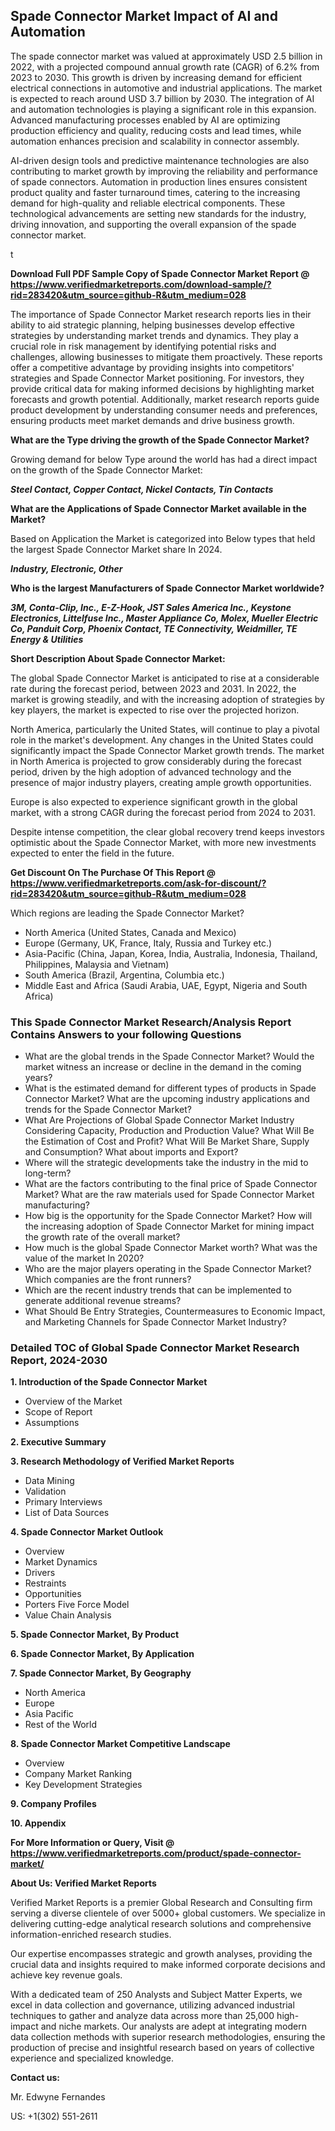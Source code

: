 <h2>Spade Connector Market Impact of AI and Automation</h2><p>The spade connector market was valued at approximately USD 2.5 billion in 2022, with a projected compound annual growth rate (CAGR) of 6.2% from 2023 to 2030. This growth is driven by increasing demand for efficient electrical connections in automotive and industrial applications. The market is expected to reach around USD 3.7 billion by 2030. The integration of AI and automation technologies is playing a significant role in this expansion. Advanced manufacturing processes enabled by AI are optimizing production efficiency and quality, reducing costs and lead times, while automation enhances precision and scalability in connector assembly.</p><p>AI-driven design tools and predictive maintenance technologies are also contributing to market growth by improving the reliability and performance of spade connectors. Automation in production lines ensures consistent product quality and faster turnaround times, catering to the increasing demand for high-quality and reliable electrical components. These technological advancements are setting new standards for the industry, driving innovation, and supporting the overall expansion of the spade connector market.</p>t</p><p id="" class=""><strong>Download Full PDF Sample Copy of Spade Connector Market Report @ <a href="https://www.verifiedmarketreports.com/download-sample/?rid=283420&utm_source=github-R&utm_medium=028" target="_blank">https://www.verifiedmarketreports.com/download-sample/?rid=283420&utm_source=github-R&utm_medium=028</a></strong></p><p>The importance of&nbsp;Spade Connector Market research reports lies in their ability to aid strategic planning, helping businesses develop effective strategies by understanding market trends and dynamics. They play a crucial role in risk management by identifying potential risks and challenges, allowing businesses to mitigate them proactively. These reports offer a competitive advantage by providing insights into competitors' strategies and Spade Connector Market positioning. For investors, they provide critical data for making informed decisions by highlighting market forecasts and growth potential. Additionally, market research reports guide product development by understanding consumer needs and preferences, ensuring products meet market demands and drive business growth.</p><p><strong>What are the&nbsp;Type driving the growth of the Spade Connector Market?</strong></p><p id="" class="">Growing demand for below Type around the world has had a direct impact on the growth of the Spade Connector Market:</p><em><strong>Steel Contact, Copper Contact, Nickel Contacts, Tin Contacts</strong></em></p><strong>What are the&nbsp;Applications&nbsp;of Spade Connector Market available in the Market?</strong></p><p id="" class="">Based on Application the Market is categorized into Below types that held the largest Spade Connector Market share In 2024.</p><em><strong>Industry, Electronic, Other</strong></em></p><strong>Who is the largest Manufacturers of Spade Connector Market worldwide?</strong></p><p><em><strong>3M, Conta-Clip, Inc., E-Z-Hook, JST Sales America Inc., Keystone Electronics, Littelfuse Inc., Master Appliance Co, Molex, Mueller Electric Co, Panduit Corp, Phoenix Contact, TE Connectivity, Weidmiller, TE Energy & Utilities</strong></em></p><p id="" class=""><strong>Short Description About Spade Connector Market:</strong></p><p>The global Spade Connector Market is anticipated to rise at a considerable rate during the forecast period, between 2023 and 2031. In 2022, the market is growing steadily, and with the increasing adoption of strategies by key players, the market is expected to rise over the projected horizon.</p><p>North America, particularly the United States, will continue to play a pivotal role in the market's development. Any changes in the United States could significantly impact the Spade Connector Market growth trends. The market in North America is projected to grow considerably during the forecast period, driven by the high adoption of advanced technology and the presence of major industry players, creating ample growth opportunities.</p><p>Europe is also expected to experience significant growth in the global market, with a strong CAGR during the forecast period from 2024 to 2031.</p><p>Despite intense competition, the clear global recovery trend keeps investors optimistic about the Spade Connector Market, with more new investments expected to enter the field in the future.</p><p id="" class=""><strong>Get Discount On The Purchase Of This Report @ <a href="https://www.verifiedmarketreports.com/ask-for-discount/?rid=283420&utm_source=github-R&utm_medium=028" target="_blank">https://www.verifiedmarketreports.com/ask-for-discount/?rid=283420&utm_source=github-R&utm_medium=028</a></strong></p>Which regions are leading the Spade Connector Market?</p><ul><li>North America (United States, Canada and Mexico)</li><li>Europe (Germany, UK, France, Italy, Russia and Turkey etc.)</li><li>Asia-Pacific (China, Japan, Korea, India, Australia, Indonesia, Thailand, Philippines, Malaysia and Vietnam)</li><li>South America (Brazil, Argentina, Columbia etc.)</li><li>Middle East and Africa (Saudi Arabia, UAE, Egypt, Nigeria and South Africa)</li></ul><h3 id="" class="">This Spade Connector Market Research/Analysis Report Contains Answers to your following Questions</h3><ul><li>What are the global trends in the Spade Connector Market? Would the market witness an increase or decline in the demand in the coming years?</li><li>What is the estimated demand for different types of products in Spade Connector Market? What are the upcoming industry applications and trends for the Spade Connector Market?</li><li>What Are Projections of Global Spade Connector Market Industry Considering Capacity, Production and Production Value? What Will Be the Estimation of Cost and Profit? What Will Be Market Share, Supply and Consumption? What about imports and Export?</li><li>Where will the strategic developments take the industry in the mid to long-term?</li><li>What are the factors contributing to the final price of Spade Connector Market? What are the raw materials used for Spade Connector Market manufacturing?</li><li>How big is the opportunity for the Spade Connector Market? How will the increasing adoption of Spade Connector Market for mining impact the growth rate of the overall market?</li><li>How much is the global Spade Connector Market worth? What was the value of the market In 2020?</li><li>Who are the major players operating in the Spade Connector Market? Which companies are the front runners?</li><li>Which are the recent industry trends that can be implemented to generate additional revenue streams?</li><li>What Should Be Entry Strategies, Countermeasures to Economic Impact, and Marketing Channels for Spade Connector Market Industry?</li></ul><h3 id="" class="">Detailed TOC of Global Spade Connector Market Research Report, 2024-2030</h3><p id="" class=""><strong>1. Introduction of the Spade Connector Market</strong></p><ul><li>Overview of the Market</li><li>Scope of Report</li><li>Assumptions</li></ul><p id="" class=""><strong>2. Executive Summary</strong></p><p id="" class=""><strong>3. Research Methodology of Verified Market Reports</strong></p><ul><li>Data Mining</li><li>Validation</li><li>Primary Interviews</li><li>List of Data Sources</li></ul><p id="" class=""><strong>4. Spade Connector Market Outlook</strong></p><ul><li>Overview</li><li>Market Dynamics</li><li>Drivers</li><li>Restraints</li><li>Opportunities</li><li>Porters Five Force Model</li><li>Value Chain Analysis</li></ul><p id="" class=""><strong>5. Spade Connector Market, By Product</strong></p><p id="" class=""><strong>6. Spade Connector Market, By Application</strong></p><p id="" class=""><strong>7. Spade Connector Market, By Geography</strong></p><ul><li>North America</li><li>Europe</li><li>Asia Pacific</li><li>Rest of the World</li></ul><p id="" class=""><strong>8. Spade Connector Market Competitive Landscape</strong></p><ul><li>Overview</li><li>Company Market Ranking</li><li>Key Development Strategies</li></ul><p id="" class=""><strong>9. Company Profiles</strong></p><p id="" class=""><strong>10. Appendix</strong></p><p id="" class=""><strong>For More Information or Query, Visit @ <a href="https://www.verifiedmarketreports.com/product/spade-connector-market/" target="_blank">https://www.verifiedmarketreports.com/product/spade-connector-market/</a></strong></p><p id="" class=""><strong>About Us: Verified Market Reports</strong></p><p id="" class="">Verified Market Reports is a premier Global Research and Consulting firm serving a diverse clientele of over 5000+ global customers. We specialize in delivering cutting-edge analytical research solutions and comprehensive information-enriched research studies.</p><p id="" class="">Our expertise encompasses strategic and growth analyses, providing the crucial data and insights required to make informed corporate decisions and achieve key revenue goals.</p><p id="" class="">With a dedicated team of 250 Analysts and Subject Matter Experts, we excel in data collection and governance, utilizing advanced industrial techniques to gather and analyze data across more than 25,000 high-impact and niche markets. Our analysts are adept at integrating modern data collection methods with superior research methodologies, ensuring the production of precise and insightful research based on years of collective experience and specialized knowledge.</p><p id="" class=""><strong>Contact us:</strong></p><p id="" class="">Mr. Edwyne Fernandes</p><p id="" class="">US: +1(302) 551-2611</p>